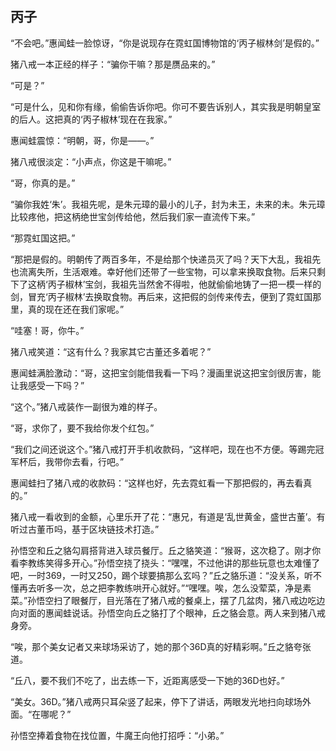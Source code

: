 ## 丙子

“不会吧。”惠闻蛙一脸惊讶，“你是说现存在霓虹国博物馆的‘丙子椒林剑’是假的。”

猪八戒一本正经的样子：“骗你干嘛？那是赝品来的。”

“可是？”

“可是什么，见和你有缘，偷偷告诉你吧。你可不要告诉别人，其实我是明朝皇室的后人。这把真的‘丙子椒林’现在在我家。”

惠闻蛙震惊：“明朝，哥，你是——。”

猪八戒很淡定：“小声点，你这是干嘛呢。”

“哥，你真的是。”

“骗你我姓‘朱’。我祖先呢，是朱元璋的最小的儿子，封为未王，未来的未。朱元璋比较疼他，把这柄绝世宝剑传给他，然后我们家一直流传下来。”

“那霓虹国这把。”

“那把是假的。明朝传了两百多年，不是给那个快递员灭了吗？天下大乱，我祖先也流离失所，生活艰难。幸好他们还带了一些宝物，可以拿来换取食物。后来只剩下了这柄‘丙子椒林’宝剑，我祖先当然舍不得啦，他就偷偷地铸了一把一模一样的剑，冒充‘丙子椒林’去换取食物。再后来，这把假的剑传来传去，便到了霓虹国那里，真的现在还在我们家呢。”

“哇塞！哥，你牛。”

猪八戒笑道：“这有什么？我家其它古董还多着呢？”

惠闻蛙满脸激动：“哥，这把宝剑能借我看一下吗？漫画里说这把宝剑很厉害，能让我感受一下吗？”

“这个。”猪八戒装作一副很为难的样子。

“哥，求你了，要不我给你发个红包。”

“我们之间还说这个。”猪八戒打开手机收款码，“这样吧，现在也不方便。等踢完冠军杯后，我带你去看，行吧。”

惠闻蛙扫了猪八戒的收款码：“这样也好，先去霓虹看一下那把假的，再去看真的。”

猪八戒一看收到的金额，心里乐开了花：“惠兄，有道是‘乱世黄金，盛世古董’。有听过古董币吗，基于区块链技术打造。”

孙悟空和丘之貉勾肩搭背进入球员餐厅。丘之貉笑道：“猴哥，这次稳了。刚才你看李教练笑得多开心。”孙悟空挠了挠头：“嘿嘿，不过他讲的那些玩意也太难懂了吧，一时369，一时又250，踢个球要搞那么玄吗？”丘之貉乐道：“没关系，听不懂再去听多一次，总之把李教练哄开心就好。”“嘿嘿。唉，怎么没荤菜，净是素菜。”孙悟空扫了眼餐厅，目光落在了猪八戒的餐桌上，摆了几盆肉，猪八戒边吃边向对面的惠闻蛙说话。孙悟空向丘之貉打了个眼神，丘之貉会意。两人来到猪八戒身旁。

“唉，那个美女记者又来球场采访了，她的那个36D真的好精彩啊。”丘之貉夸张道。

“丘八，要不我们不吃了，出去练一下，近距离感受一下她的36D也好。”

“美女。36D。”猪八戒两只耳朵竖了起来，停下了讲话，两眼发光地扫向球场外面。“在哪呢？”

孙悟空捧着食物在找位置，牛魔王向他打招呼：“小弟。”
